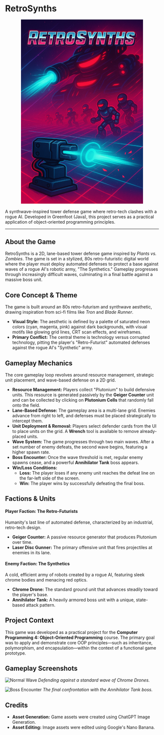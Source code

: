 # RetroSynths

<p align="center">
  <img src="images/RetroSynths_cover.png" alt="RetroSynths Cover Art" width="400">
</p>

A synthwave-inspired tower defense game where retro-tech clashes with a rogue AI. Developed in Greenfoot (Java), this project serves as a practical application of object-oriented programming principles.

---

## About the Game

RetroSynths is a 2D, lane-based tower defense game inspired by *Plants vs. Zombies*. The game is set in a stylized, 80s retro-futuristic digital world where the player must deploy automated defenses to protect a base against waves of a rogue AI's robotic army, "The Synthetics." Gameplay progresses through increasingly difficult waves, culminating in a final battle against a massive boss unit.

## Core Concept & Theme

The game is built around an 80s retro-futurism and synthwave aesthetic, drawing inspiration from sci-fi films like *Tron* and *Blade Runner*.

*   **Visual Style:** The aesthetic is defined by a palette of saturated neon colors (cyan, magenta, pink) against dark backgrounds, with visual motifs like glowing grid lines, CRT scan effects, and wireframes.
*   **Primary Conflict:** The central theme is technology versus corrupted technology, pitting the player's "Retro-Futurist" automated defenses against the rogue AI's "Synthetic" army.

## Gameplay Mechanics

The core gameplay loop revolves around resource management, strategic unit placement, and wave-based defense on a 2D grid.

*   **Resource Management:** Players collect "Plutonium" to build defensive units. This resource is generated passively by the **Geiger Counter** unit and can be collected by clicking on **Plutonium Cells** that randomly fall onto the field.
*   **Lane-Based Defense:** The gameplay area is a multi-lane grid. Enemies advance from right to left, and defenses must be placed strategically to intercept them.
*   **Unit Deployment & Removal:** Players select defender cards from the UI to place units on the grid. A **Wrench** tool is available to remove already-placed units.
*   **Wave System:** The game progresses through two main waves. After a set number of enemy defeats, the second wave begins, featuring a higher spawn rate.
*   **Boss Encounter:** Once the wave threshold is met, regular enemy spawns cease, and a powerful **Annihilator Tank** boss appears.
*   **Win/Loss Conditions:**
    *   **Loss:** The player loses if any enemy unit reaches the defeat line on the far-left side of the screen.
    *   **Win:** The player wins by successfully defeating the final boss.

## Factions & Units

#### Player Faction: The Retro-Futurists
Humanity's last line of automated defense, characterized by an industrial, retro-tech design.
*   **Geiger Counter:** A passive resource generator that produces Plutonium over time.
*   **Laser Disc Gunner:** The primary offensive unit that fires projectiles at enemies in its lane.

#### Enemy Faction: The Synthetics
A cold, efficient army of robots created by a rogue AI, featuring sleek chrome bodies and menacing red optics.
*   **Chrome Drone:** The standard ground unit that advances steadily toward the player's base.
*   **Annihilator Tank:** A heavily armored boss unit with a unique, state-based attack pattern.

## Project Context

This game was developed as a practical project for the **Computer Programming 4: Object-Oriented Programming** course. The primary goal was to apply and demonstrate core OOP principles—such as inheritance, polymorphism, and encapsulation—within the context of a functional game prototype.

## Gameplay Screenshots

![Normal Wave](images/normal_preview.png)
*Defending against a standard wave of Chrome Drones.*

![Boss Encounter](images/boss_preview.png)
*The final confrontation with the Annihilator Tank boss.*

## Credits

*   **Asset Generation:** Game assets were created using ChatGPT Image Generation.
*   **Asset Editing:** Image assets were edited using Google's Nano Banana.
